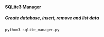 #### SQLite3 Manager

##### Create database, insert, remove and list data

```bash
python3 sqlite_manager.py
```
